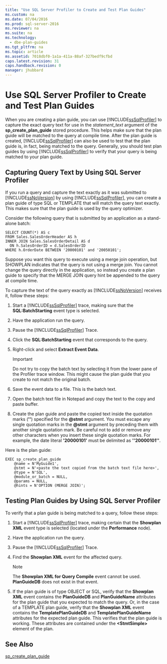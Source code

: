 ```yaml
---
title: "Use SQL Server Profiler to Create and Test Plan Guides"
ms.custom: na
ms.date: 07/04/2016
ms.prod: sql-server-2016
ms.reviewer: na
ms.suite: na
ms.technology: 
  - dbe-plan-guides
ms.tgt_pltfrm: na
ms.topic: article
ms.assetid: 7018dbf0-1a1a-411a-88af-327bedf9cfbd
caps.latest.revision: 31
caps.handback.revision: 0
manager: jhubbard
---
```

# Use SQL Server Profiler to Create and Test Plan Guides
When you are creating a plan guide, you can use [!INCLUDE[ssSqlProfiler](../../Topics/TopicNameContainA/tokens/ssSqlProfiler_md.md)] to capture the exact query text for use in the *statement_text* argument of the **sp_create_plan_guide** stored procedure. This helps make sure that the plan guide will be matched to the query at compile time. After the plan guide is created, [!INCLUDE[ssSqlProfiler](../../Topics/TopicNameContainA/tokens/ssSqlProfiler_md.md)] can also be used to test that the plan guide is, in fact, being matched to the query. Generally, you should test plan guides by using [!INCLUDE[ssSqlProfiler](../../Topics/TopicNameContainA/tokens/ssSqlProfiler_md.md)] to verify that your query is being matched to your plan guide.  
  
## Capturing Query Text by Using SQL Server Profiler  
 If you run a query and capture the text exactly as it was submitted to [!INCLUDE[ssNoVersion](../../Topics/TopicNameContainA/tokens/ssNoVersion_md.md)] by using [!INCLUDE[ssSqlProfiler](../../Topics/TopicNameContainA/tokens/ssSqlProfiler_md.md)], you can create a plan guide of type SQL or TEMPLATE that will match the query text exactly. This makes sure that the plan guide is used by the query optimizer.  
  
 Consider the following query that is submitted by an application as a stand-alone batch:  
  
```  
SELECT COUNT(*) AS c  
FROM Sales.SalesOrderHeader AS h  
INNER JOIN Sales.SalesOrderDetail AS d  
  ON h.SalesOrderID = d.SalesOrderID  
WHERE h.OrderDate BETWEEN '20000101' and '20050101';  
```  
  
 Suppose you want this query to execute using a merge join operation, but SHOWPLAN indicates that the query is not using a merge join. You cannot change the query directly in the application, so instead you create a plan guide to specify that the MERGE JOIN query hint be appended to the query at compile time.  
  
 To capture the text of the query exactly as [!INCLUDE[ssNoVersion](../../Topics/TopicNameContainA/tokens/ssNoVersion_md.md)] receives it, follow these steps:  
  
1.  Start a [!INCLUDE[ssSqlProfiler](../../Topics/TopicNameContainA/tokens/ssSqlProfiler_md.md)] trace, making sure that the **SQL:BatchStarting** event type is selected.  
  
2.  Have the application run the query.  
  
3.  Pause the [!INCLUDE[ssSqlProfiler](../../Topics/TopicNameContainA/tokens/ssSqlProfiler_md.md)] Trace.  
  
4.  Click the **SQL:BatchStarting** event that corresponds to the query.  
  
5.  Right-click and select **Extract Event Data**.  
  
    > [!IMPORTANT]  
    >  Do not try to copy the batch text by selecting it from the lower pane of the Profiler trace window. This might cause the plan guide that you create to not match the original batch.  
  
6.  Save the event data to a file. This is the batch text.  
  
7.  Open the batch text file in Notepad and copy the text to the copy and paste buffer.  
  
8.  Create the plan guide and paste the copied text inside the quotation marks (**''**) specified for the **@stmt** argument. You must escape any single quotation marks in the **@stmt** argument by preceding them with another single quotation mark. Be careful not to add or remove any other characters when you insert these single quotation marks. For example, the date literal **'**20000101**'** must be delimited as **''**20000101**''**.  
  
 Here is the plan guide:  
  
```  
EXEC sp_create_plan_guide   
    @name = N'MyGuide1',  
    @stmt = N'<paste the text copied from the batch text file here>',  
    @type = N'SQL',  
    @module_or_batch = NULL,  
    @params = NULL,  
    @hints = N'OPTION (MERGE JOIN)';  
```  
  
## Testing Plan Guides by Using SQL Server Profiler  
 To verify that a plan guide is being matched to a query, follow these steps:  
  
1.  Start a [!INCLUDE[ssSqlProfiler](../../Topics/TopicNameContainA/tokens/ssSqlProfiler_md.md)] trace, making certain that the **Showplan XML** event type is selected (located under the **Performance** node).  
  
2.  Have the application run the query.  
  
3.  Pause the [!INCLUDE[ssSqlProfiler](../../Topics/TopicNameContainA/tokens/ssSqlProfiler_md.md)] Trace.  
  
4.  Find the **Showplan XML** event for the affected query.  
  
    > [!NOTE]  
    >  The **Showplan XML for Query Compile** event cannot be used. **PlanGuideDB** does not exist in that event.  
  
5.  If the plan guide is of type OBJECT or SQL, verify that the **Showplan XML** event contains the **PlanGuideDB** and **PlanGuideName** attributes for the plan guide that you expected to match the query. Or, in the case of a TEMPLATE plan guide, verify that the **Showplan XML** event contains the **TemplatePlanGuideDB** and **TemplatePlanGuideName** attributes for the expected plan guide. This verifies that the plan guide is working. These attributes are contained under the **<StmtSimple\>** element of the plan.  
  
## See Also  
 [sp_create_plan_guide](assetId:///5a8c8040-4f96-4c74-93ab-15bdefd132f0)